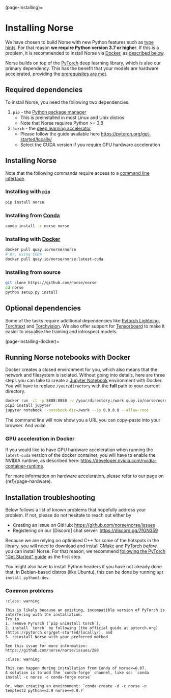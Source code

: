 (page-installing)=

# Installing Norse

We have chosen to build Norse with new Python features such as [type hints](https://docs.python.org/3/whatsnew/3.7.html#whatsnew37-pep560).
For that reason **we require Python version 3.7 or higher**. 
If this is a problem, it is recommended to install Norse via [Docker](https://en.wikipedia.org/wiki/Docker_(software)), as [described below](page-installing-docker).

Norse builds on top of the [PyTorch](https://pytorch.org/) deep learning library, which is also our primary dependency.
This has the benefit that your models are hardware accelerated, providing the [prerequisites are met](https://pytorch.org/get-started/locally/).

## Required dependencies

To install Norse, you need the following two dependencies:
1. `pip` - the [Python package manager](https://pypi.org/project/pip/)
   * This is preinstalled in most Linux and Unix distros
   * Note that Norse requires Python >= 3.8
2. `torch` - the [deep learning accelerator](https://pytorch.org/get-started/locally/)
   * Please follow the guide available here https://pytorch.org/get-started/locally/
   * Select the CUDA version if you require GPU hardware acceleration
  
## Installing Norse

Note that the following commands require access to a 
[command line interface](https://en.wikipedia.org/wiki/Command-line_interface).

### Installing with [`pip`](https://pypi.org/project/pip/)
```bash
pip install norse
```

### Installing from [Conda](https://docs.conda.io/en/latest/)
```bash
conda install -c norse norse
```

### Installing with [Docker](https://en.wikipedia.org/wiki/Docker_(software))
```bash
docker pull quay.io/norse/norse
# Or, using CUDA
docker pull quay.io/norse/norse:latest-cuda
```

### Installing from source
```bash
git clone https://github.com/norse/norse
cd norse
python setup.py install
```


## Optional dependencies

Some of the tasks require additional dependencies like [Pytorch Lightning](https://pytorchlightning.ai/), [Torchtext](https://pytorch.org/text/stable/index.html) and [Torchvision](https://pytorch.org/docs/stable/torchvision/index.html).
We also offer support for [Tensorboard](https://pytorch.org/docs/stable/tensorboard.html) to make it easier to visualise the training and introspect models.

(page-installing-docker)=
## Running Norse notebooks with Docker

Docker creates a closed environment for you, which also means that the network and
filesystem is isolated. Without going into details, here are three steps you can
take to create a [Jupyter Notebook](https://jupyter.org/) environment with
Docker. You will have to replace `/your/directory` with the **full** path to
your current directory.

```bash
docker run -it -p 8888:8888 -v /your/directory:/work quay.io/norse/norse bash
pip3 install jupyter
jupyter notebook --notebook-dir=/work --ip 0.0.0.0 --allow-root
```

The command line will now show you a URL you can copy-paste into your browser.
And voila!

### GPU acceleration in Docker

If you would like to have GPU hardware acceleration when running the `latest-cuda` version of the
docker container, you will have to enable the NVIDIA runtime, 
as described here: https://developer.nvidia.com/nvidia-container-runtime.

For more information on hardware acceleration, please refer to our page on {ref}(page-hardware).


## Installation troubleshooting

Below follows a list of known problems that hopefully address your problem. 
If not, please do not hesitate to reach out either by
* Creating an issue on GitHub: https://github.com/norse/norse/issues
* Registering on our [Discord] chat server: https://discord.gg/7fGN359

Because we are relying on optimised C++ for some of the hotspots in the library, you will need to download and install  [CMake](https://cmake.org/) and [PyTorch](https://pytorch.org/get-started/locally/) *before* you can install Norse.
For that reason, we recommend [following the PyTorch "Get Started" guide](https://pytorch.org/get-started/locally/) as the first step.

You might also have to install Python headers if you have not already done that.
In Debian-based distros (like Ubuntu), this can be done by running `apt install python3-dev`.

### Common problems

```{admonition} ImportError: ... /norse_op.so: undefined symbol: _ZN2at5addmmERKNS_6TensorES2_S2_RKN3c106ScalarES6_
:class: warning

This is likely because an existing, incompatible version of PyTorch is interfering with the installation.
Try to 
1. remove PyTorch (`pip uninstall torch`),
2. install `torch` by following [the official guide at pytorch.org](https://pytorch.org/get-started/locally/), and
3. reinstall Norse with your preferred method

See this issue for more information: https://github.com/norse/norse/issues/280
```

```{admonition} UnsatisfiableError: The following specifications were found to be incompatible with each other
:class: warning

This can happen during installation from Conda of Norse<=0.07.
A solution is to add the `conda-forge` channel, like so: `conda install -c norse -c conda-forge norse`

Or, when creating an environment: `conda create -d -c norse -n temptest2 python==3.9 norse==0.0.7`
```
